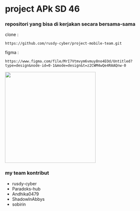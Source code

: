 # project APk SD 46
### repositori yang bisa di kerjakan secara bersama-sama
clone :
```
https://github.com/rusdy-cyber/project-mobile-team.git
```
figma :
```
https://www.figma.com/file/MrI7Vtmvym6vmuy8no4EOd/Untitled?type=design&node-id=0-1&mode=design&t=z2CWM4wQe4RAAQnw-0
```

<img src="https://github.com/rusdy-cyber/project-mobile-team/blob/main/figma/mobile3.gif" width="300px">


### my team kontribut
 - rusdy-cyber
 - Paradoks-hub
 - Andhika0479
 - ShadowInAbbys
 - sobirin
